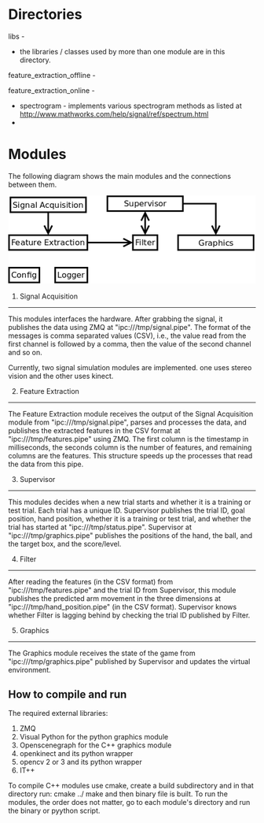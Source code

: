 Directories
=======

libs -
+ the libraries / classes used by more than one module are in this directory.

feature_extraction_offline - 

feature_extraction_online - 
  + spectrogram - implements various spectrogram methods as listed at http://www.mathworks.com/help/signal/ref/spectrum.html
  + 

Modules
=======

The following diagram shows the main modules and the connections between them.

![system Modules](./docs/modules.png)


1. Signal Acquisition
---------------------

This modules interfaces the hardware. After grabbing the signal, it publishes the data using ZMQ at "ipc:///tmp/signal.pipe". The format of the messages is comma separated values (CSV), i.e., the value read from the first channel is followed by a comma, then the value of the second channel and so on.

Currently, two signal simulation modules are implemented. one uses stereo vision and the other uses kinect.

2. Feature Extraction
---------------------

The Feature Extraction module receives the output of the Signal Acquisition module from "ipc:///tmp/signal.pipe", parses and processes the data, and publishes the extracted features in the CSV format at "ipc:///tmp/features.pipe" using ZMQ. The first column is the timestamp in milliseconds, the seconds column is the number of features, and remaining columns are the features. This structure speeds up the processes that read the data from this pipe.


3. Supervisor
---------------------

This modules decides when a new trial starts and whether it is a training or test trial. Each trial has a unique ID. Supervisor publishes the trial ID, goal position, hand position, whether it is a training or test trial, and whether the trial has started at "ipc:///tmp/status.pipe". Supervisor at "ipc:///tmp/graphics.pipe" publishes the positions of the hand, the ball, and the target box, and the score/level.

4. Filter
---------------------

After reading the features (in the CSV format) from "ipc:///tmp/features.pipe" and the trial ID from Supervisor, this module publishes the predicted arm movement in the three dimensions at "ipc:///tmp/hand_position.pipe" (in the CSV format). Supervisor knows whether Filter is lagging behind by checking the trial ID published by Filter. 


5. Graphics
---------------------

The Graphics module receives the state of the game from "ipc:///tmp/graphics.pipe" published by Supervisor and updates the virtual environment.

How to compile and run
--------------
The required external libraries:
1. ZMQ
2. Visual Python for the python graphics module
3. Openscenegraph for the C++ graphics module
4. openkinect and its python wrapper
5. opencv 2 or 3 and its python wrapper
6. IT++

To compile C++ modules use cmake, create a build subdirectory and in that directory run:
cmake ../
make
and then binary file is built. To run the modules, the order does not matter, go to each module's directory and run the binary or pyython script. 

